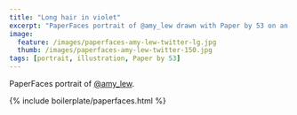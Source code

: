 ```yaml
---
title: "Long hair in violet"
excerpt: "PaperFaces portrait of @amy_lew drawn with Paper by 53 on an iPad."
image: 
  feature: /images/paperfaces-amy-lew-twitter-lg.jpg
  thumb: /images/paperfaces-amy-lew-twitter-150.jpg
tags: [portrait, illustration, Paper by 53]
---
```


PaperFaces portrait of [@amy_lew](http://twitter.com/amy_lew).

{% include boilerplate/paperfaces.html %}